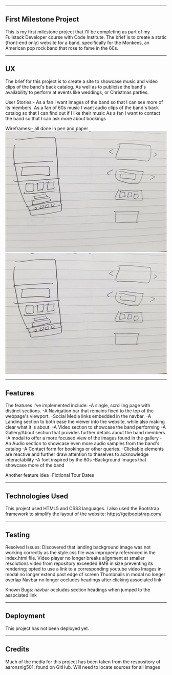 -----------------------
First Milestone Project
-----------------------
This is my first milestone project that I'll be completing as part of my Fullstack Developer course with Code Institute.
The brief is to create a static (front-end only) website for a band, specifically for the Monkees, an American pop rock band that rose to fame in the 60s.


-----------------------
UX
-----------------------
The brief for this project is to create a site to showcase music and video clips of the band's back catalog.
As well as to publicise the band's availability to perform at events like weddings, or Christmas parties.

User Stories:-
As a fan I want images of the band so that I can see more of its members.
As a fan of 60s music I want audio clips of the band's back catalog so that I can find out if I like their music
As a fan I want to contact the band so that I can ask more about bookings

Wireframes:-
all done in pen and paper
![alt text](/assets/images/wireframes-macro.jpg)
![alt text](/assets/images/wireframes-macro.jpg)

-----------------------
Features
-----------------------
The features I've implemented include:
-A single, scrolling page with distinct sections.
-A Navigation bar that remains fixed to the top of the webpage's viewport.
-Social Media links embedded in the navbar.
-A Landing section to both ease the viewer into the website, while also making clear what it is about.
-A Video section to showcase the band performing
-A Gallery/About section that provides further details about the band members
-A modal to offer a more focused view of the images found in the gallery
-An Audio section to showcase even more audio samples from the band's catalog
-A Contact form for bookings or other queries.
-Clickable elements are reactive and further draw attention to theselves to acknowledge interactability
-A font inspired by the 60s
-Background images that showcase more of the band

Another feature idea
-Fictional Tour Dates

-----------------------
Technologies Used
-----------------------
This project used HTML5 and CSS3 languages.
I also used the Bootstrap framework to simplify the layout of the website:
https://getbootstrap.com/

-----------------------
Testing
-----------------------
Resolved Issues:
Discovered that landing background image was not working correctly as the style.css file was improperly referenced in the index.html file.
Video player no longer breaks alignment at smaller resolutions
video from repository exceeded 8MB in size preventing its rendering; opted to use a link to a corresponding youtube video
Images in modal no longer extend past edge of screen
Thumbnails in modal no longer overlap
Navbar no longer occludes headings after clicking associated link

Known Bugs:
navbar occludes section headings when jumped to the associated link

-----------------------
Deployment
-----------------------
This project has not been deployed yet.

-----------------------
Credits
-----------------------
Much of the media for this project has been taken from the respository of aaronsnig501, found on GitHub.
Will need to locate sources for all images
